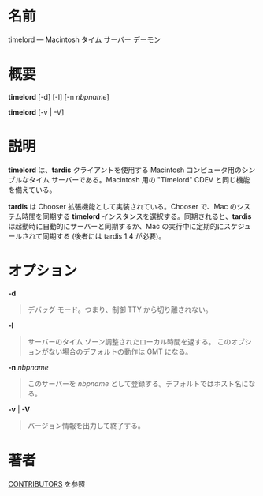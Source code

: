 # 名前

timelord — Macintosh タイム サーバー デーモン

# 概要

**timelord** [-d] [-l] [-n *nbpname*]

**timelord** [-v | -V]

# 説明

**timelord** は、**tardis** クライアントを使用する Macintosh
コンピュータ用のシンプルなタイム サーバーである。Macintosh 用の "Timelord"
CDEV と同じ機能を備えている。

**tardis** は Chooser 拡張機能として実装されている。Chooser で、Mac
のシステム時間を同期する **timelord**
インスタンスを選択する。同期されると、**tardis**
は起動時に自動的にサーバーと同期するか、Mac
の実行中に定期的にスケジュールされて同期する (後者には tardis 1.4
が必要)。

# オプション

**-d**

> デバッグ モード。つまり、制御 TTY から切り離されない。

**-l**

> サーバーのタイム ゾーン調整されたローカル時間を返する。
このオプションがない場合のデフォルトの動作は GMT になる。

**-n** *nbpname*

> このサーバーを *nbpname*
として登録する。デフォルトではホスト名になる。

**-v** | **-V**

> バージョン情報を出力して終了する。

# 著者

[CONTRIBUTORS](https://netatalk.io/contributors) を参照
